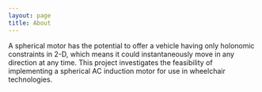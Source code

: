 ```yaml
---
layout: page
title: About
---
```


A spherical motor has the potential to offer a vehicle having only holonomic constraints in 2-D, which means it could instantaneously move in any direction at any time. This project investigates the feasibility of implementing a spherical AC induction motor for use in wheelchair technologies.

